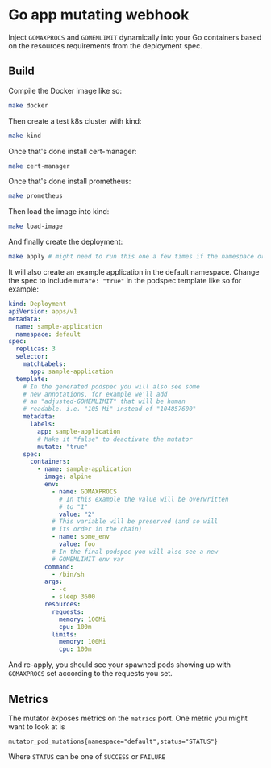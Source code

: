 # Go app mutating webhook

Inject `GOMAXPROCS` and `GOMEMLIMIT` dynamically into your Go containers based on the resources requirements from the deployment spec.

## Build

Compile the Docker image like so:
```bash
make docker
```

Then create a test k8s cluster with kind:
```bash
make kind
```

Once that's done install cert-manager:
```bash
make cert-manager
```

Once that's done install prometheus:
```bash
make prometheus
```

Then load the image into kind:
```bash
make load-image
```

And finally create the deployment:
```bash
make apply # might need to run this one a few times if the namespace originally doesn't exist
```

It will also create an example application in the default namespace. Change the spec to include `mutate: "true"` in the podspec template like so for example:
```yaml
kind: Deployment
apiVersion: apps/v1
metadata:
  name: sample-application
  namespace: default
spec:
  replicas: 3
  selector:
    matchLabels:
      app: sample-application
  template:
    # In the generated podspec you will also see some
    # new annotations, for example we'll add
    # an "adjusted-GOMEMLIMIT" that will be human
    # readable. i.e. "105 Mi" instead of "104857600"
    metadata:
      labels:
        app: sample-application
        # Make it "false" to deactivate the mutator
        mutate: "true"
    spec:
      containers:
        - name: sample-application
          image: alpine
          env:
            - name: GOMAXPROCS
              # In this example the value will be overwritten
              # to "1"
              value: "2"
            # This variable will be preserved (and so will
            # its order in the chain)
            - name: some_env
              value: foo
            # In the final podspec you will also see a new
            # GOMEMLIMIT env var
          command:
            - /bin/sh
          args:
            - -c
            - sleep 3600
          resources:
            requests:
              memory: 100Mi
              cpu: 100m
            limits:
              memory: 100Mi
              cpu: 100m
```

And re-apply, you should see your spawned pods showing up with `GOMAXPROCS` set according to the requests you set.

## Metrics

The mutator exposes metrics on the `metrics` port. One metric you might want to look at is
```
mutator_pod_mutations{namespace="default",status="STATUS"}
```

Where `STATUS` can be one of `SUCCESS` or `FAILURE`
